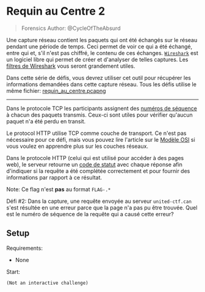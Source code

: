 # Requin au Centre 2
> Forensics
Author: @CycleOfTheAbsurd

Une capture réseau contient les paquets qui ont été échangés sur le réseau pendant une période de temps. Ceci permet de voir ce qui a été échangé, entre qui et, s'il n'est pas chiffré, le contenu de ces échanges. [`Wireshark`](https://www.wireshark.org/) est un logiciel libre qui permet de créer et d'analyser de telles captures. Les [filtres de Wireshark](https://wiki.wireshark.org/DisplayFilters) vous seront grandement utiles.

Dans cette série de défis, vous devrez utiliser cet outil pour récupérer les informations demandées dans cette capture réseau. Tous les défis utilise le même fichier: [requin\_au\_centre.pcapng](https://drive.google.com/file/d/1qnCaylIjn5Hhu3uXPrar1u7z43BQOWIe/view?usp=sharing)

----

Dans le protocole TCP les participants assignent des [numéros de séquence](https://packetlife.net/blog/2010/jun/7/understanding-tcp-sequence-acknowledgment-numbers/) à chacun des paquets transmis. Ceux-ci sont utiles pour vérifier qu'aucun paquet n'a été perdu en transit.

Le protocol HTTP utilise TCP comme couche de transport. Ce n'est pas nécessaire pour ce défi, mais vous pouvez lire l'article sur le [Modèle OSI](https://fr.wikipedia.org/wiki/Mod%C3%A8le_OSI) si vous voulez en apprendre plus sur les couches réseaux.

Dans le protocole HTTP (celui qui est utilisé pour accéder à des pages web), le serveur retourne un [code de statut](https://developer.mozilla.org/en-US/docs/Web/HTTP/Status) avec chaque réponse afin d'indiquer si la requête a été complétée correctement et pour fournir des informations par rapport à ce résultat.

Note: Ce flag n'est __pas__ au format `FLAG-.*`

Défi #2: Dans la capture, une requête envoyée au serveur `united-ctf.can` s'est résultée en une erreur parce que la page n'a pas pu être trouvée. Quel est le numéro de séquence de la requête qui a causé cette erreur?


## Setup

Requirements:
- None

Start:

```
(Not an interactive challenge)
```
